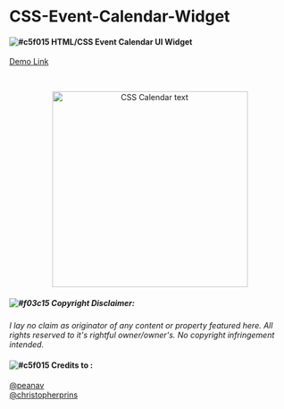 # CSS-Event-Calendar-Widget
#### ![#c5f015](https://via.placeholder.com/15/c5f015/000000?text=+) HTML/CSS Event Calendar UI Widget

[Demo Link](https://raw.githack.com/marcustansoon/CSS-Event-Calendar-Widget/master/demo/demo1.html)

<br>

<p align="center">
  <img src="https://i.imgur.com/KVmlqai.png" width="350" title="CSS Calendar text">
</p>


##### ![#f03c15](https://via.placeholder.com/15/f03c15/000000?text=+) Copyright Disclaimer: 
*I lay no claim as originator of any content or property featured here. All rights reserved to it's rightful owner/owner's. No copyright infringement intended.*

#### ![#c5f015](https://via.placeholder.com/15/c5f015/000000?text=+) Credits to :
[@peanav](https://codepen.io/peanav/pens/)
<br>
[@christopherprins](https://codepen.io/christopherprins)
